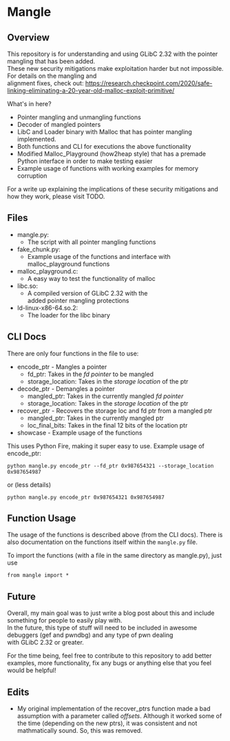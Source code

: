 # Mangle

## Overview 
This repository is for understanding and using GLibC 2.32 with the pointer mangling that has been added.   
These new security mitigations make exploitation harder but not impossible. For details on the mangling and   
alignment fixes, check out: https://research.checkpoint.com/2020/safe-linking-eliminating-a-20-year-old-malloc-exploit-primitive/  
  
What's in here? 
- Pointer mangling and unmangling functions
- Decoder of mangled pointers
- LibC and Loader binary with Malloc that has pointer mangling implemented. 
- Both functions and CLI for executions the above functionality 
- Modified Malloc_Playground (how2heap style) that has a premade Python interface in order to make testing easier
- Example usage of functions with working examples for memory corruption

For a write up explaining the implications of these security mitigations and how they work, please visit TODO.

## Files 
- mangle.py: 
	- The script with all pointer mangling functions
- fake_chunk.py: 
	- Example usage of the functions and interface with 
          malloc_playground functions
- malloc_playground.c: 
	- A easy way to test the functionality of malloc
- libc.so: 
	- A compiled version of GLibC 2.32 with the   
          added pointer mangling protections 
- ld-linux-x86-64.so.2: 
	- The loader for the libc binary 

## CLI Docs 
There are only four functions in the file to use: 
- encode_ptr - Mangles a pointer 
	- fd_ptr: Takes in the *fd pointer* to be mangled
	- storage_location: Takes in the *storage location* of the ptr
- decode_ptr - Demangles a pointer
	- mangled_ptr: Takes in the currently mangled *fd pointer*
	- storage_location: Takes in the *storage location* of the ptr
- recover_ptr - Recovers the storage loc and fd ptr from a mangled ptr
	- mangled_ptr: Takes in the currently mangled ptr 
	- loc_final_bits: Takes in the final 12 bits of the location ptr
- showcase - Example usage of the functions

This uses Python Fire, making it super easy to use. Example usage of encode_ptr: 
```
python mangle.py encode_ptr --fd_ptr 0x987654321 --storage_location 0x987654987
```
or (less details)
```
python mangle.py encode_ptr 0x987654321 0x987654987
```

## Function Usage 
The usage of the functions is described above (from the CLI docs). 
There is also documentation on the functions itself within the `mangle.py` file. 

To import the functions (with a file in the same directory as mangle.py), just use 
```
from mangle import *
```

## Future 
Overall, my main goal was to just write a blog post about this and include something for people to easily play with.  
In the future, this type of stuff will need to be included in awesome debuggers (gef and pwndbg) and any type of pwn dealing  
with GLibC 2.32 or greater.   
  
For the time being, feel free to contribute to this repository to add better examples, more functionality, fix any bugs or anything else that you feel would be helpful!

## Edits
- My original implementation of the recover_ptrs function made a bad assumption with a parameter called *offsets*. Although it worked some of the time (depending on the new ptrs), it was consistent and not mathmatically sound. So, this was removed.
